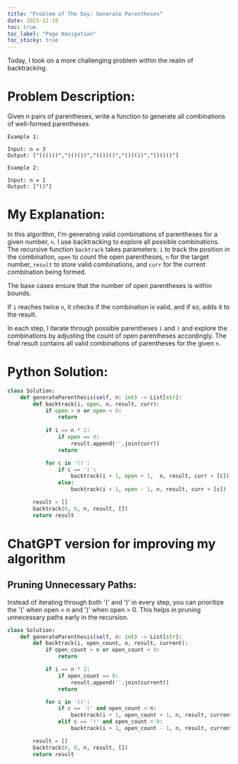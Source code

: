 ```yaml
---
title: "Problem of The Day: Generate Parentheses"
date: 2023-12-18
toc: true
toc_label: "Page Navigation"
toc_sticky: true
---
```

Today, I took on a more challenging problem within the realm of backtracking.

# Problem Description:
Given n pairs of parentheses, write a function to generate all combinations of well-formed parentheses.
```
Example 1:

Input: n = 3
Output: ["((()))","(()())","(())()","()(())","()()()"]

Example 2:

Input: n = 1
Output: ["()"]
```

# My Explanation:
In this algorithm, I'm generating valid combinations of parentheses for a given number, `n`. I use backtracking to explore all possible combinations. The recursive function `backtrack` takes parameters: `i` to track the position in the combination, `open` to count the open parentheses, `n` for the target number, `result` to store valid combinations, and `curr` for the current combination being formed. 

The base cases ensure that the number of open parentheses is within bounds. 

If `i` reaches twice `n`, it checks if the combination is valid, and if so, adds it to the result. 

In each step, I iterate through possible parentheses `(` and `)` and explore the combinations by adjusting the count of open parentheses accordingly. The final result contains all valid combinations of parentheses for the given `n`.

# Python Solution:
```python
class Solution:
    def generateParenthesis(self, n: int) -> List[str]:
        def backtrack(i, open, n, result, curr):
            if open > n or open < 0:
                return
            
            if i == n * 2:
                if open == 0:
                    result.append(''.join(curr))
                return

            for c in '()':
                if c == '(':
                    backtrack(i + 1, open + 1,  n, result, curr + [c])
                else:
                    backtrack(i + 1, open - 1, n, result, curr + [c])

        result = []
        backtrack(0, 0, n, result, [])
        return result
```

# ChatGPT version for improving my algorithm
## Pruning Unnecessary Paths:

Instead of iterating through both '(' and ')' in every step, you can prioritize the '(' when open < n and ')' when open > 0. This helps in pruning unnecessary paths early in the recursion.
```python
class Solution:
    def generateParenthesis(self, n: int) -> List[str]:
        def backtrack(i, open_count, n, result, current):
            if open_count > n or open_count < 0:
                return

            if i == n * 2:
                if open_count == 0:
                    result.append(''.join(current))
                return

            for c in '()':
                if c == '(' and open_count < n:
                    backtrack(i + 1, open_count + 1, n, result, current + [c])
                elif c == ')' and open_count > 0:
                    backtrack(i + 1, open_count - 1, n, result, current + [c])

        result = []
        backtrack(0, 0, n, result, [])
        return result

```